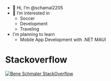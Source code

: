 - 👋 Hi, I’m @schamal2205
- 👀 I’m interested in 
  - Soccer
  - Development 
  - Traveling
- I'm planning to learn 
   - Mobile App Development with .NET MAUI

# Stackoverflow
[![Bene Schmaler StackOverflow](https://github-readme-stackoverflow.vercel.app/?userID=14918126)](https://stackoverflow.com/users/14918126/schamal)
<!--
- 🌱 I’m currently learning
  - 
  
- 💞️ I’m looking to collaborate on ...
- 📫 How to reach me ...
--> 

<!---
schamal2205/schamal2205 is a ✨ special ✨ repository because its `README.md` (this file) appears on your GitHub profile.
You can click the Preview link to take a look at your changes.
--->
